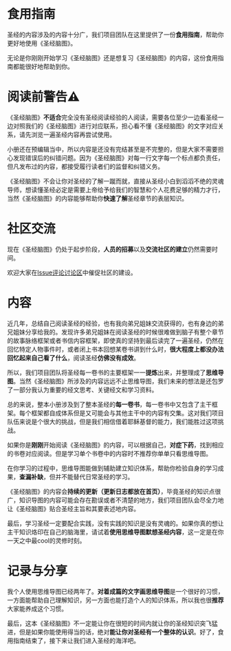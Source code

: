 # 食用指南

圣经的内容涉及的内容十分广，我们项目团队在这里提供了一份**食用指南**，帮助你更好地使用《圣经脑图》。

无论是你刚刚开始学习《圣经脑图》还是想复习《圣经脑图》的内容，这份食用指南都能很好地帮助到你。

# 阅读前警告⚠️
《圣经脑图》**不适合**完全没有圣经阅读经验的人阅读，需要各位至少一边看圣经一边对照我们的《圣经脑图》进行对应联系，担心看不懂《圣经脑图》的文字对应关系，请先浏览一遍圣经内容再尝试使用。

小册还在预编辑当中，所以内容是还没有完结甚至是不完整的，但是大家不需要担心发现错误后的纠错问题。因为《圣经脑图》对每一行文字每一个标点都负责任，但凡发布过的内容，都接受履行读者们的监督和纠错义务。

《圣经脑图》不会让你对圣经的了解一蹴而就，直接从圣经小白到滔滔不绝的灵魂导师，想读懂圣经必定是需要上帝给予给我们的智慧和个人花费足够的精力才行，当然《圣经脑图》的内容能够帮助你**快速了解**圣经章节的表层知识。

# 社区交流
现在《圣经脑图》仍处于起步阶段，**人员的招募**以及**交流社区的建立**仍然需要时间。

欢迎大家在[Issue评论讨论区](https://gitee.com/wangxin_leo/knowledge-framework-for-bible/issues)中催促社区的建设。

# 内容
近几年，总结自己阅读圣经的经验，也有我向弟兄姐妹交流获得的，也有身边的弟兄姐妹分享给我的。发现许多弟兄姐妹在阅读圣经的时候很难做到脑子有整个章节的故事脉络框架或者书信内容框架，即使真的坚持到最后读完了一遍圣经，仍然在回忆特定人物事件时，或者闭上书本回想某卷书讲到什么时，**很大程度上都没办法回忆起来自己看了什么**，阅读圣经**仿佛没有成效**。

所以，我们项目团队将圣经每一卷书的主要框架一一**提炼**出来，并整理成了**思维导图**。当然《圣经脑图》所涉及的内容远远不止思维导图，我们未来的想法是还包罗了一部分我认为重要的经文思考、关键经文和学习资料。

总的来说，整本小册涉及到了整本圣经的**每一卷书**，每一卷书中又包含了主干框架。每个框架都自成体系但是又可能会与其他主干中的内容有交集。这对我们项目队伍来说是个很大的挑战，但是我们相信借着耶稣基督的能力，我们能胜过这项挑战。

如果你是**刚刚**开始阅读《圣经脑图》的内容，可以根据自己，**对症下药**，找到相应的书卷对应阅读。但是学习单个书卷中的内容时不推荐你单单只看思维导图。

在你学习的过程中，思维导图能做到辅助建立知识体系，帮助你检验自身的学习成果，**查漏补缺**，但并不能替代日常圣经的学习。

《圣经脑图》的内容会**持续的更新（更新日志都放在首页）**，毕竟圣经的知识点很广，知识导图的内容可能会存在勘误或者不清楚的地方，我们项目团队会尽全力地让《圣经脑图》贴合圣经主旨和其要表述地内容。

最后，学习圣经一定要配合实践，没有实践的知识是没有灵魂的。如果你真的想让主干知识烙印在自己的脑海里，请试着**使用思维导图默想圣经内容**，这一定是在你一天之中最cool的灵修时刻。

# 记录与分享
我个人使用思维导图已经两年了。**对着成篇的文字画思维导图**是一个很好的习惯，一方面能帮助自己理解知识，另一方面也能打造个人的知识体系，所以我也很**推荐**大家能养成这个习惯。

最后，这本《圣经脑图》不一定能让你在很短的时间内就让你的圣经知识突飞猛进，但是如果你能使用得当的话，绝对**能让你对圣经有一个整体的认识**。好了，食用指南结束了，接下来让我们进入圣经的海洋吧。